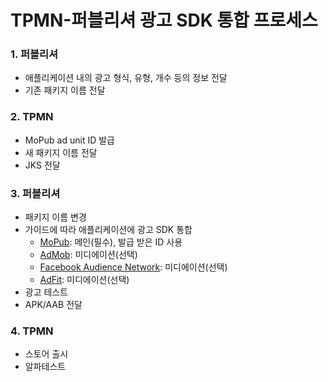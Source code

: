 # TPMN-퍼블리셔 광고 SDK 통합 프로세스

### 1. 퍼블리셔
- 애플리케이션 내의 광고 형식, 유형, 개수 등의 정보 전달
- 기존 패키지 이름 전달

### 2. TPMN
- MoPub ad unit ID 발급
- 새 패키지 이름 전달
- JKS 전달

### 3. 퍼블리셔
- 패키지 이름 변경
- 가이드에 따라 애플리케이션에 광고 SDK 통합
    +  [MoPub](https://github.com/tpmn/mopub-android-tpmn-guide/tree/master/mopub): 메인(필수), 발급 받은 ID 사용
    + [AdMob](https://github.com/tpmn/mopub-android-tpmn-guide/tree/master/admob): 미디에이션(선택)
    + [Facebook Audience Network](https://github.com/tpmn/mopub-android-tpmn-guide/tree/master/facebookaudiencenetwork): 미디에이션(선택)
    + [AdFit](https://github.com/tpmn/mopub-android-mediation-custom/adfit): 미디에이션(선택)
- 광고 테스트
- APK/AAB 전달

### 4. TPMN
- 스토어 출시
- 알파테스트
